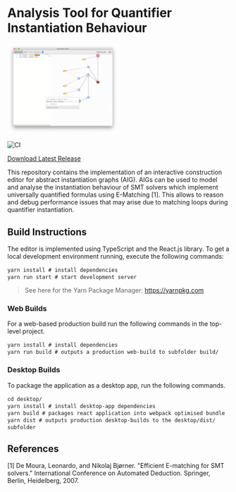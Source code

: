 # Analysis Tool for Quantifier Instantiation Behaviour

<img src="screenshots/tool.png" width="400pt" style="max-width: 50%"/>

![CI](https://github.com/lbeurerkellner/quantifier-analysis/workflows/CI/badge.svg)

[Download Latest Release](https://github.com/lbeurerkellner/quantifier-analysis/releases)

This repository contains the implementation of an interactive construction editor for abstract instantiation graphs (AIG). AIGs can be used to model and analyse the instantiation behaviour of SMT solvers which implement universally quantified formulas using E-Matching \[1\]. This allows to reason and debug performance issues that may arise due to matching loops during quantifier instantiation.

## Build Instructions

The editor is implemented using TypeScript and the React.js library. To get a local development environment running, execute the following commands:

```shell
yarn install # install dependencies
yarn run start # start development server
```

> See here for the Yarn Package Manager: https://yarnpkg.com

### Web Builds

For a web-based production build run the following commands in the top-level project.

```shell
yarn install # install dependencies
yarn run build # outputs a production web-build to subfolder build/
```

### Desktop Builds

To package the application as a desktop app, run the following commands.

```shell
cd desktop/
yarn install # install desktop-app dependencies
yarn build # packages react application into webpack optimised bundle
yarn dist # outputs production desktop-builds to the desktop/dist/ subfolder
```

## References

\[1\] De Moura, Leonardo, and Nikolaj Bjørner. "Efficient E-matching for SMT solvers." International Conference on Automated Deduction. Springer, Berlin, Heidelberg, 2007.
